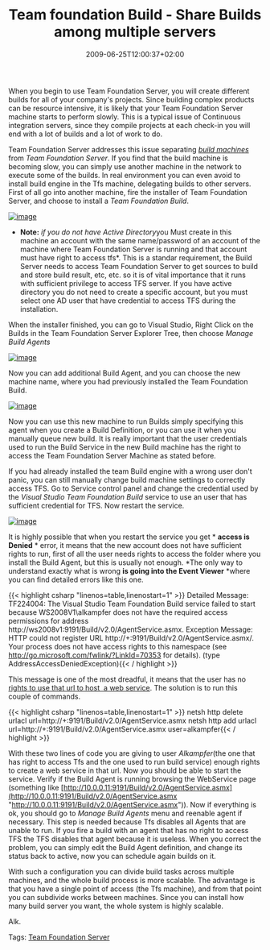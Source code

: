 ﻿---
title: "Team foundation Build - Share Builds among multiple servers"
description: ""
date: 2009-06-25T12:00:37+02:00
draft: false
tags: [Software Architecture,Team Foundation Server]
categories: [Software Architecture,Team Foundation Server]
---
When you begin to use Team Foundation Server, you will create different builds for all of your company's projects. Since building complex products can be resource intensive, it is likely that your Team Foundation Server machine starts to perform slowly. This is a typical issue of Continuous integration servers, since they compile projects at each check-in you will end with a lot of builds and a lot of work to do.

Team Foundation Server addresses this issue separating *[build machines](http://msdn.microsoft.com/en-us/library/ms181710.aspx)* from *Team Foundation Server*. If you find that the build machine is becoming slow, you can simply use another machine in the network to execute some of the builds. In real environment you can even avoid to install build engine in the Tfs machine, delegating builds to other servers. First of all go into another machine, fire the installer of Team Foundation Server, and choose to install a *Team Foundation Build*.

[![image](https://www.codewrecks.com/blog/wp-content/uploads/2009/06/image-thumb35.png "image")](https://www.codewrecks.com/blog/wp-content/uploads/2009/06/image35.png)

* **Note:** *if you do not have Active Directory*you Must create in this machine an account with the same name/password of an account of the machine where Team Foundation Server is running and that account must have right to access tfs*. This is a standar requirement, the Build Server needs to access Team Foundation Server to get sources to build and store build result, etc, etc. so it is of vital importance that it runs with sufficient privilege to access TFS server. If you have active directory you do not need to create a specific account, but you must select one AD user that have credential to access TFS during the installation.

When the installer finished, you can go to Visual Studio, Right Click on the Builds in the Team Foundation Server Explorer Tree, then choose *Manage Build Agents*

[![image](https://www.codewrecks.com/blog/wp-content/uploads/2009/06/image-thumb36.png "image")](https://www.codewrecks.com/blog/wp-content/uploads/2009/06/image36.png)

Now you can add additional Build Agent, and you can choose the new machine name, where you had previously installed the Team Foundation Build.

[![image](https://www.codewrecks.com/blog/wp-content/uploads/2009/06/image-thumb37.png "image")](https://www.codewrecks.com/blog/wp-content/uploads/2009/06/image37.png)

Now you can use this new machine to run Builds simply specifying this agent when you create a Build Definition, or you can use it when you manually queue new build. It is really important that the user credentials used to run the Build Service in the new Build machine has the right to access the Team Foundation Server Machine as stated before.

If you had already installed the team Build engine with a wrong user don't panic, you can still manually change build machine settings to correctly access TFS. Go to Service control panel and change the credential used by the *Visual Studio Team Foundation Build* service to use an user that has sufficient credential for TFS. Now restart the service.

[![image](https://www.codewrecks.com/blog/wp-content/uploads/2009/06/image-thumb38.png "image")](https://www.codewrecks.com/blog/wp-content/uploads/2009/06/image38.png)

It is highly possible that when you restart the service you get * **access is Denied** * error, it means that the new account does not have sufficient rights to run, first of all the user needs rights to access the folder where you install the Build Agent, but this is usually not enough. *The only way to understand exactly what is wrong  **is going into the Event Viewer** *where you can find detailed errors like this one.

{{< highlight csharp "linenos=table,linenostart=1" >}}
Detailed Message: TF224004: The Visual Studio Team Foundation Build service failed to start because WS2008V1\alkampfer does not have the required access permissions for address http://ws2008v1:9191/Build/v2.0/AgentService.asmx.
Exception Message: HTTP could not register URL http://+:9191/Build/v2.0/AgentService.asmx/. Your process does not have access rights to this namespace (see http://go.microsoft.com/fwlink/?LinkId=70353 for details). (type AddressAccessDeniedException){{< / highlight >}}

<!-- Code inserted with Steve Dunn's Windows Live Writer Code Formatter Plugin.  http://dunnhq.com -->

This message is one of the most dreadful, it means that the user has no [rights to use that url to host  a web service](http://msdn.microsoft.com/en-us/library/ms733768.aspx). The solution is to run this couple of commands.

{{< highlight csharp "linenos=table,linenostart=1" >}}
netsh http delete urlacl url=http://+:9191/Build/v2.0/AgentService.asmx
netsh http add urlacl url=http://+:9191/Build/v2.0/AgentService.asmx user=alkampfer{{< / highlight >}}

<!-- Code inserted with Steve Dunn's Windows Live Writer Code Formatter Plugin.  http://dunnhq.com -->

With these two lines of code you are giving to user *Alkampfer*(the one that has right to access Tfs and the one used to run build service) enough rights to create a web service in that url. Now you should be able to start the service. Verify if the Build Agent is running browsing the WebService page (something like [http://10.0.0.11:9191/Build/v2.0/AgentService.asmx](http://10.0.0.11:9191/Build/v2.0/AgentService.asmx "http://10.0.0.11:9191/Build/v2.0/AgentService.asmx")). Now if everything is ok, you should go to *Manage Build Agents* menu and reenable agent if necessary. This step is needed because Tfs disables all Agents that are unable to run. If you fire a build with an agent that has no right to access TFS the TFS disables that agent because it is useless. When you correct the problem, you can simply edit the Build Agent definition, and change its status back to active, now you can schedule again builds on it.

With such a configuration you can divide build tasks across multiple machines, and the whole build process is more scalable. The advantage is that you have a single point of access (the Tfs machine), and from that point you can subdivide works between machines. Since you can install how many build server you want, the whole system is highly scalable.

Alk.

Tags: [Team Foundation Server](http://technorati.com/tag/Team%20Foundation%20Server)
